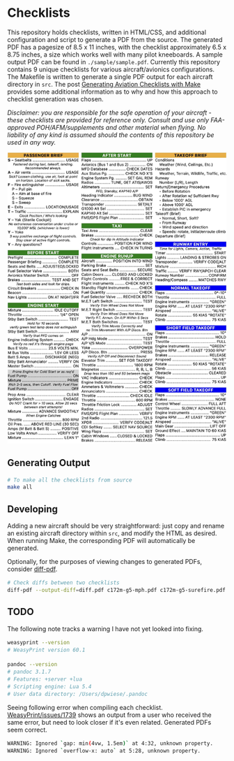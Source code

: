 # Checklists

This repository holds checklists, written in HTML/CSS, and additional configuration and script to generate a PDF from the source.
The generated PDF has a pagesize of 8.5 x 11 inches, with the checklist approximately 6.5 x 8.75 inches, a size which works well with many pilot kneeboards.
A sample output PDF can be found in `./sample/sample.pdf`.
Currently this repository contains 9 unique checklists for various aircraft/avionics configurations.
The Makefile is written to generate a single PDF output for each aircraft directory in `src`.
The post [Generating Aviation Checklists with Make](https://danielwiese.com/posts/makefile-checklists/) provides some additional information as to why and how this approach to checklist generation was chosen.

*Disclaimer: you are responsible for the safe operation of your aircraft - these checklists are provided for reference only. Consult and use only FAA-approved POH/AFM/supplements and other material when flying. No liability of any kind is assumed should the contents of this repository be used in any way.*

<p align="center">
  <img title="sample-checklist" alt="sample-checklist" width="600" src="sample/checklist.jpg">
</p>

## Generating Output

```sh
# To make all the checklists from source
make all
```

## Developing

Adding a new aircraft should be very straightforward: just copy and rename an existing aircraft directory within `src`, and modify the HTML as desired.
When running Make, the corresponding PDF will automatically be generated.

Optionally, for the purposes of viewing changes to generated PDFs, consider [diff-pdf](https://vslavik.github.io/diff-pdf/).

```sh
# Check diffs between two checklists
diff-pdf --output-diff=diff.pdf c172m-g5-mph.pdf c172m-g5-surefire.pdf
```

## TODO

The following note tracks a warning I have not yet looked into fixing.

```sh
weasyprint --version
# WeasyPrint version 60.1

pandoc --version
# pandoc 3.1.7
# Features: +server +lua
# Scripting engine: Lua 5.4
# User data directory: /Users/dpwiese/.pandoc
```

Seeing following error when compiling each checklist.
[WeasyPrint/issues/1739](https://github.com/Kozea/WeasyPrint/issues/1739) shows an output from a user who received the same error, but need to look closer if it's even related.
Generated PDFs seem correct.

```sh
WARNING: Ignored `gap: min(4vw, 1.5em)` at 4:32, unknown property.
WARNING: Ignored `overflow-x: auto` at 5:28, unknown property.
```
